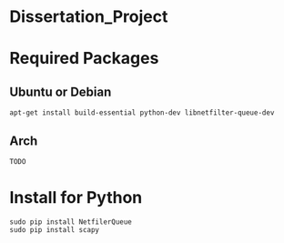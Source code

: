 # Dissertation_Project

# Required Packages

## Ubuntu or Debian

  ```apt-get install build-essential python-dev libnetfilter-queue-dev```
  
## Arch

  ```TODO ```
  
# Install for Python

  ```
  sudo pip install NetfilerQueue
  sudo pip install scapy
  ```

